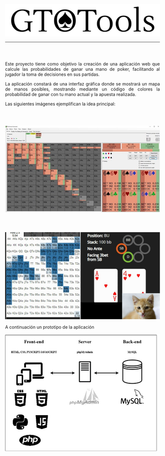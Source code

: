 <div align="center" bgcolor="white">

<img src="img/Logo_prototipo.png">

</div>

<hr/>

<br/><br/>

<div align="justify">

Este proyecto tiene como objetivo la creación de una aplicación web que calcule las probabilidades de ganar una mano de poker, facilitando al jugador la toma de decisiones en sus partidas.

La aplicación constará de una interfaz gráfica donde se mostrará un mapa de manos posibles, mostrando mediante un código de colores la probabilidad de ganar con tu mano actual y la apuesta realizada.

Las siguientes imágenes ejemplifican la idea principal:

</div>

<br/><br/>

<div align="center">

<img src="img/solver1.jpg">

<br/><br/>

<img src="img/solver2.jpg">

<div align="justify">

A continuación un prototipo de la aplicación

</div>

<div align="center">

<img src="img/prototipo_GTOTools.png">

</div>

</div>

